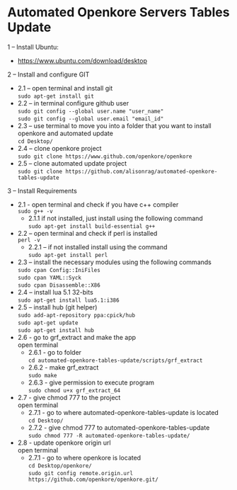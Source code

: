 # Automated Openkore Servers Tables Update

 1 – Install Ubuntu:  
* https://www.ubuntu.com/download/desktop  
  
 2 – Install and configure GIT  
   * 2.1 – open terminal and install git  
        `sudo apt-get install git`  
   * 2.2 – in terminal configure github user  
        `sudo git config --global user.name "user_name"`  
        `sudo git config --global user.email "email_id"`  
   * 2.3 – use terminal  to move you into a folder that you want to install openkore and automated update  
        `cd Desktop/`  
   * 2.4 – clone openkore project  
        `sudo git clone https://www.github.com/openkore/openkore`  
   * 2.5 – clone automated update project  
        `sudo git clone https://github.com/alisonrag/automated-openkore-tables-update`  
  
 3 – Install Requirements  
   * 2.1 - open terminal and check if you have c++ compiler  
        `sudo g++ -v`  
        * 2.1.1 if not installed, just install using the following command  
            `sudo apt-get install build-essential g++`  
   * 2.2 – open terminal and check if perl is installed  
        `perl -v`  
        * 2.2.1 – if not installed install using the command  
            `sudo apt-get install perl`  
   * 2.3 – install the necessary modules using the following commands  
        `sudo cpan Config::IniFiles`  
        `sudo cpan YAML::Syck`  
        `sudo cpan Disassemble::X86`  
   * 2.4 – install lua 5.1 32-bits  
        `sudo apt-get install lua5.1:i386`  
   * 2.5 – install hub (git helper)  
        `sudo add-apt-repository ppa:cpick/hub`  
        `sudo apt-get update`  
        `sudo apt-get install hub`  
   * 2.6 - go to grf_extract and make the app  
    open terminal  
        * 2.6.1 - go to folder  
        `cd automated-openkore-tables-update/scripts/grf_extract`  
        * 2.6.2 - make grf_extract  
        `sudo make`  
        * 2.6.3 - give permission to execute program  
        `sudo chmod u+x grf_extract_64`  
   * 2.7 -  give chmod 777 to the project  
    open terminal  
        * 2.7.1 - go to where automated-openkore-tables-update is located  
            `cd Desktop/`  
        * 2.7.2 - give chmod 777 to automated-openkore-tables-update  
            `sudo chmod 777 -R automated-openkore-tables-update/`  
   * 2.8 -  update openkore origin url  
    open terminal  
        * 2.7.1 - go to where openkore is located  
            `cd Desktop/openkore/`  
            `sudo git config remote.origin.url https://github.com/openkore/openkore.git/`


